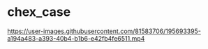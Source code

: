 # chex_case


https://user-images.githubusercontent.com/81583706/195693395-a194a483-a393-40b4-b1b6-e42fb4fe6511.mp4


